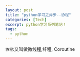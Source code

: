 ```yaml
---
layout: post
title: "python学习之异步--协程"
categories: [Tech]
excerpt: python学习系列笔记！
tags:
  - python
---
```



`协程`:又叫做微线程,纤程, Coroutine
